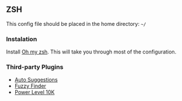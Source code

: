 ## ZSH
This config file should be placed in the home directory: `~/`

### Instalation
Install [Oh my zsh](https://github.com/ohmyzsh/ohmyzsh). This will take you through most of the configuration.

### Third-party Plugins
* [Auto Suggestions](https://github.com/zsh-users/zsh-autosuggestions)
* [Fuzzy Finder](https://github.com/junegunn/fzf)
* [Power Level 10K](https://github.com/romkatv/powerlevel10k)
